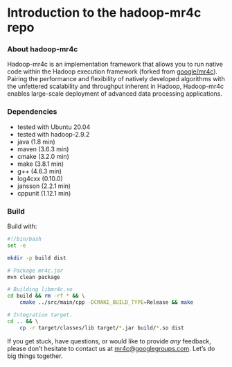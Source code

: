 Introduction to the hadoop-mr4c repo
=========

### About hadoop-mr4c

Hadoop-mr4c is an implementation framework that allows you to run native code within the Hadoop execution framework (forked from [google/mr4c](https://github.com/google/mr4c)).
Pairing the performance and flexibility of natively developed algorithms with the unfettered scalability and throughput inherent in Hadoop, 
Hadoop-mr4c enables large-scale deployment of advanced data processing applications.

### Dependencies

* tested with Ubuntu 20.04
* tested with hadoop-2.9.2
* java (1.8 min)
* maven (3.6.3 min)
* cmake (3.2.0 min)
* make (3.8.1 min)
* g++ (4.6.3 min)
* log4cxx (0.10.0)
* jansson (2.2.1 min)
* cppunit (1.12.1 min)

### Build

Build with:

```bash
#!/bin/bash
set -e

mkdir -p build dist

# Package mr4c.jar
mvn clean package

# Building libmr4c.so
cd build && rm -rf * && \
    cmake ../src/main/cpp -DCMAKE_BUILD_TYPE=Release && make

# Integration target.
cd .. && \
    cp -r target/classes/lib target/*.jar build/*.so dist
```

If you get stuck, have questions, or would like to provide *any* feedback, please don’t hesitate to contact us at mr4c@googlegroups.com. 
Let’s do big things together.
